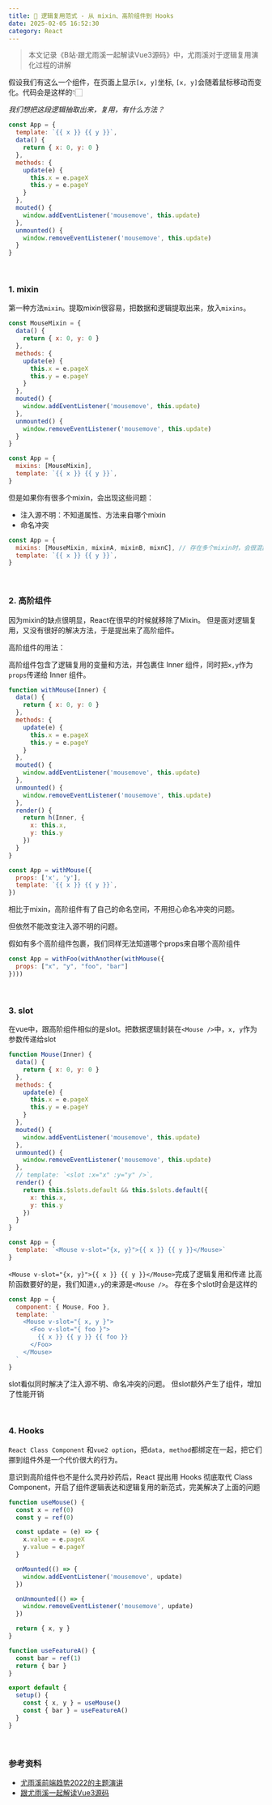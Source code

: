 ```yaml
---
title: 🤔 逻辑复用范式 - 从 mixin、高阶组件到 Hooks
date: 2025-02-05 16:52:30
category: React
---
```

> 本文记录《B站·跟尤雨溪一起解读Vue3源码》中，尤雨溪对于逻辑复用演化过程的讲解

假设我们有这么一个组件，在页面上显示`[x, y]`坐标, `[x, y]`会随着鼠标移动而变化。代码会是这样的👇🏻

*我们想把这段逻辑抽取出来，复用，有什么方法？*
```js
const App = {
  template: `{{ x }} {{ y }}`,
  data() {
    return { x: 0, y: 0 }
  },
  methods: {
    update(e) {
      this.x = e.pageX
      this.y = e.pageY
    }
  },
  mouted() {
    window.addEventListener('mousemove', this.update)
  },
  unmounted() {
    window.removeEventListener('mousemove', this.update)
  }
}
```


<br/>

### 1. mixin
第一种方法`mixin`。提取mixin很容易，把数据和逻辑提取出来，放入`mixins`。
```js
const MouseMixin = {
  data() {
    return { x: 0, y: 0 }
  },
  methods: {
    update(e) {
      this.x = e.pageX
      this.y = e.pageY
    }
  },
  mouted() {
    window.addEventListener('mousemove', this.update)
  },
  unmounted() {
    window.removeEventListener('mousemove', this.update)
  }
}

const App = {
  mixins: [MouseMixin],
  template: `{{ x }} {{ y }}`,
}
```

但是如果你有很多个mixin，会出现这些问题：
- 注入源不明：不知道属性、方法来自哪个mixin
- 命名冲突
```js
const App = {
  mixins: [MouseMixin, mixinA, mixinB, mixnC], // 存在多个mixin时，会很混乱
  template: `{{ x }} {{ y }}`,
}
```
<br/>


### 2. 高阶组件
因为mixin的缺点很明显，React在很早的时候就移除了Mixin。
但是面对逻辑复用，又没有很好的解决方法，于是提出来了高阶组件。

高阶组件的用法：

高阶组件包含了逻辑复用的变量和方法，并包裹住 Inner 组件，同时把`x,y`作为`props`传递给 Inner 组件。
```js
function withMouse(Inner) {
  data() {
    return { x: 0, y: 0 }
  },
  methods: {
    update(e) {
      this.x = e.pageX
      this.y = e.pageY
    }
  },
  mouted() {
    window.addEventListener('mousemove', this.update)
  },
  unmounted() {
    window.removeEventListener('mousemove', this.update)
  },
  render() {
    return h(Inner, {
      x: this.x, 
      y: this.y
    })
  }
}

const App = withMouse({
  props: ['x', 'y'],
  template: `{{ x }} {{ y }}`,
})
```
相比于mixin，高阶组件有了自己的命名空间，不用担心命名冲突的问题。

但依然不能改变注入源不明的问题。

假如有多个高阶组件包裹，我们同样无法知道哪个props来自哪个高阶组件

```js
const App = withFoo(withAnother(withMouse({
  props: ["x", "y", "foo", "bar"]
})))
```


<br/>

### 3. slot
在vue中，跟高阶组件相似的是slot。把数据逻辑封装在`<Mouse />`中，`x, y`作为参数传递给slot
```js
function Mouse(Inner) {
  data() {
    return { x: 0, y: 0 }
  },
  methods: {
    update(e) {
      this.x = e.pageX
      this.y = e.pageY
    }
  },
  mouted() {
    window.addEventListener('mousemove', this.update)
  },
  unmounted() {
    window.removeEventListener('mousemove', this.update)
  },
  // template: `<slot :x="x" :y="y" />`,
  render() {
    return this.$slots.default && this.$slots.default({
      x: this.x,
      y: this.y
    })
  }
}

const App = {
  template: `<Mouse v-slot="{x, y}">{{ x }} {{ y }}</Mouse>`
}
```
`<Mouse v-slot="{x, y}">{{ x }} {{ y }}</Mouse>`完成了逻辑复用和传递
比高阶函数要好的是，我们知道`x,y`的来源是`<Mouse />`。
存在多个slot时会是这样的

```js
const App = {
  component: { Mouse, Foo },
  template: `
    <Mouse v-slot="{ x, y }">
      <Foo v-slot="{ foo }">
        {{ x }} {{ y }} {{ foo }}
      </Foo>
    </Mouse>
  `
}
```
slot看似同时解决了注入源不明、命名冲突的问题。
但slot额外产生了组件，增加了性能开销

<br/>

### 4. Hooks
`React Class Component` 和`vue2 option`，把`data, method`都绑定在一起，把它们挪到组件外是一个代价很大的行为。

意识到高阶组件也不是什么灵丹妙药后，React 提出用 Hooks 彻底取代 Class Component，开启了组件逻辑表达和逻辑复用的新范式，完美解决了上面的问题
```js
function useMouse() {
  const x = ref(0)
  const y = ref(0)

  const update = (e) => {
    x.value = e.pageX
    y.value = e.pageY
  }

  onMounted(() => {
    window.addEventListener('mousemove', update)
  })

  onUnmounted(() => {
    window.removeEventListener('mousemove', update)
  })

  return { x, y }
}

function useFeatureA() {
  const bar = ref(1)
  return { bar }
}

export default {
  setup() {
    const { x, y } = useMouse()
    const { bar } = useFeatureA()
  }
}
```

<br/>


### 参考资料
- [尤雨溪前端趋势2022的主题演讲](https://www.bilibili.com/video/BV1Rr4y1L7r3/?spm_id_from=333.337.search-card.all.click&vd_source=2afb712305742eec14a61ccd3d5b51c9)
- [跟尤雨溪一起解读Vue3源码](https://www.bilibili.com/video/BV1rC4y187Vw/?spm_id_from=333.337.search-card.all.click&vd_source=2afb712305742eec14a61ccd3d5b51c9)